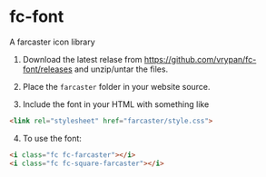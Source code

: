 # fc-font
A farcaster icon library


1. Download the latest relase from https://github.com/vrypan/fc-font/releases and unzip/untar the files.

2. Place the `farcaster` folder in your website source.

3. Include the font in your HTML with something like 

```html
<link rel="stylesheet" href="farcaster/style.css">
```

4. To use the font:

```html
<i class="fc fc-farcaster"></i>
<i class="fc fc-square-farcaster"></i>
```
